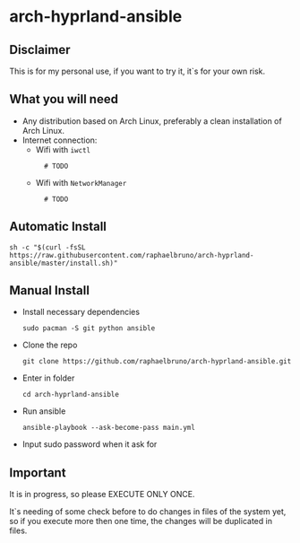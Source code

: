 # arch-hyprland-ansible

## Disclaimer

This is for my personal use, if you want to try it, it`s for your own risk.

## What you will need

- Any distribution based on Arch Linux, preferably a clean installation of Arch Linux.
- Internet connection:
  - Wifi with `iwctl`
    ```
      # TODO
    ```
  - Wifi with `NetworkManager`
    ```
      # TODO
    ```

## Automatic Install

```
sh -c "$(curl -fsSL https://raw.githubusercontent.com/raphaelbruno/arch-hyprland-ansible/master/install.sh)"
```

## Manual Install

- Install necessary dependencies

  ```
  sudo pacman -S git python ansible
  ```

- Clone the repo

  ```
  git clone https://github.com/raphaelbruno/arch-hyprland-ansible.git
  ```

- Enter in folder

  ```
  cd arch-hyprland-ansible
  ```

- Run ansible
  ```
  ansible-playbook --ask-become-pass main.yml
  ```
- Input sudo password when it ask for

## Important

It is in progress, so please EXECUTE ONLY ONCE.

It`s needing of some check before to do changes in files of the system yet, so if you execute more then one time, the changes will be duplicated in files.
